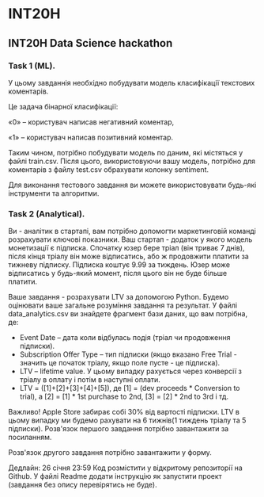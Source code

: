 # INT20H
## INT20H Data Science hackathon

### Task 1 (ML). 
У цьому завданнія необхідно побудувати модель класифікації текстових коментарів. 

Це задача бінарної класифікації:

«0» – користувач написав негативний коментар, 

«1» – користувач написав позитивний коментар.

Таким чином, потрібно побудувати модель по даним, які містяться у файлі train.csv. Після цього, використовуючи вашу модель, потрібно для коментарів з файлу test.csv обрахувати колонку sentiment.

Для виконання тестового завдання ви можете використовувати будь-які інструменти та алгоритми.


### Task 2 (Analytical). 
Ви - аналітик в стартапі, вам потрібно допомогти маркетинговій команді розрахувати ключові показники. Ваш стартап - додаток у якого модель монетизації є підписка. Спочатку юзер бере тріал (він триває 7 днів), після кінця тріалу він може відписатись, або ж продовжити платити за тижневу підписку. Підписка коштує 9.99 за тиждень. Юзер може відписатись у будь-який момент, після цього він не буде більше платити.

Ваше завдання - розрахувати LTV за допомогою Python. Будемо оцінювати ваше загальне розуміння завдання та результат. У файлі data_analytics.csv ви знайдете фрагмент бази даних, що вам потрібна, де:

- Event Date – дата коли відбулась подія (тріал чи продовження підписки).
- Subscription Offer Type – тип підписки (якщо вказано Free Trial - значить це початок тріалу, якщо поле пусте - це підписка).
- LTV – lifetime value. У цьому випадку рахується через конверсії з тріалу в оплату і потім в наступні оплати. 
- LTV = ([1]+[2]+[3]+[4]+[5]), де [1] = (dev proceeds * Conversion to trial), а [2] = [1] * 1st
purchase to 2nd, [3] = [2] * 2nd to 3rd і тд.

Важливо! Apple Store забирає собі 30% від вартості підписки. LTV в цьому випадку ми будемо рахувати на 6 тижнів(1 тиждень тріалу та 5 підписки). Розв'язок першого завдання потрібно завантажити за посиланням.

Розв'язок другого завдання потрібно завантажити у форму.

Дедлайн: 26 січня 23:59
Код розмістити у відкритому репозиторії на Github. У файлі Readme додати інструкцію як запустити проект (завдання без опису перевірятись не буде).
